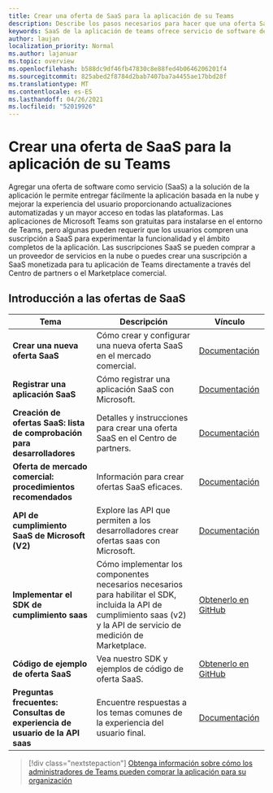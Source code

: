 ```yaml
---
title: Crear una oferta de SaaS para la aplicación de su Teams
description: Describe los pasos necesarios para hacer que una oferta SaaS forma parte de una experiencia de aplicación de Teams de terceros
keywords: SaaS de la aplicación de teams ofrece servicio de software de marketplace del centro de partners
author: laujan
localization_priority: Normal
ms.author: lajanuar
ms.topic: overview
ms.openlocfilehash: b588dc9df46fb47830c8e88fed4b0646206201f4
ms.sourcegitcommit: 825abed2f8784d2bab7407ba7a4455ae17bbd28f
ms.translationtype: MT
ms.contentlocale: es-ES
ms.lasthandoff: 04/26/2021
ms.locfileid: "52019926"
---
```

# <a name="create-a-saas-offer-for-your-teams-app"></a>Crear una oferta de SaaS para la aplicación de su Teams

Agregar una oferta de software como servicio (SaaS) a la solución de la aplicación le permite entregar fácilmente la aplicación basada en la nube y mejorar la experiencia del usuario proporcionando actualizaciones automatizadas y un mayor acceso en todas las plataformas. Las aplicaciones de Microsoft Teams son gratuitas para instalarse en el entorno de Teams, pero algunas pueden requerir que los usuarios compren una suscripción a SaaS para experimentar la funcionalidad y el ámbito completos de la aplicación. Las suscripciones SaaS se pueden comprar a un proveedor de servicios en la nube o puedes crear una suscripción a SaaS monetizada para tu aplicación de Teams directamente a través del Centro de partners o el Marketplace comercial.

## <a name="getting-started-with-saas-offers"></a>Introducción a las ofertas de SaaS

| Tema | Descripción| Vínculo |
|------|-------------|------|
|**Crear una nueva oferta SaaS**|Cómo crear y configurar una nueva oferta SaaS en el mercado comercial.| [Documentación](/azure/marketplace/partner-center-portal/create-new-saas-offer)|
|**Registrar una aplicación SaaS** | Cómo registrar una aplicación SaaS con Microsoft.| [Documentación](/azure/marketplace/partner-center-portal/pc-saas-registration)|
|**Creación de ofertas SaaS: lista de comprobación para desarrolladores**| Detalles y instrucciones para crear una oferta SaaS en el Centro de partners.| [Documentación](/azure/marketplace/partner-center-portal/offer-creation-checklist)|
|**Oferta de mercado comercial: procedimientos recomendados** |Información para crear ofertas SaaS eficaces.|[Documentación](/azure/marketplace/gtm-offer-listing-best-practices)|
|**API de cumplimiento SaaS de Microsoft (V2)** | Explore las API que permiten a los desarrolladores crear ofertas saas con Microsoft.| [Documentación](/azure/marketplace/partner-center-portal/pc-saas-fulfillment-api-v2) |
|**Implementar el SDK de cumplimiento saas**| Cómo implementar los componentes necesarios necesarios para habilitar el SDK, incluida la API de cumplimiento saas (v2) y la API de servicio de medición de Marketplace.| [Obtenerlo en GitHub](https://github.com/Azure/Microsoft-commercial-marketplace-transactable-SaaS-offer-SDK/blob/master/docs/Installation-Instructions.md) |
|**Código de ejemplo de oferta SaaS**| Vea nuestro SDK y ejemplos de código de oferta SaaS.| [Obtenerlo en GitHub](https://github.com/Azure/Microsoft-commercial-marketplace-transactable-SaaS-offer-SDK)|
| **Preguntas frecuentes: Consultas de experiencia de usuario de la API saas** | Encuentre respuestas a los temas comunes de la experiencia del usuario final.| [Documentación](/azure/marketplace/partner-center-portal/saas-fulfillment-apis-faq) |

> [!div class="nextstepaction"]
> [Obtenga información sobre cómo los administradores de Teams pueden comprar la aplicación para su organización](/MicrosoftTeams/purchase-third-party-apps)
